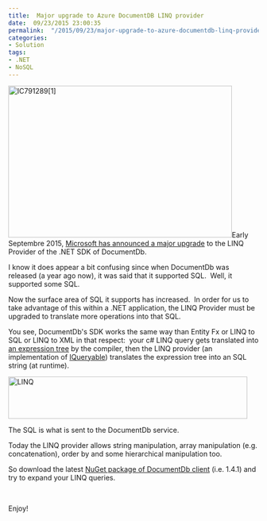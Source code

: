```yaml
---
title:  Major upgrade to Azure DocumentDB LINQ provider
date:  09/23/2015 23:00:35
permalink:  "/2015/09/23/major-upgrade-to-azure-documentdb-linq-provider/"
categories:
- Solution
tags:
- .NET
- NoSQL
---
```

<a href="https://vincentlauzon.files.wordpress.com/2015/08/ic7912891.png"><img class="size-full wp-image-1172 alignright" src="https://vincentlauzon.files.wordpress.com/2015/08/ic7912891.png" alt="IC791289[1]" width="450" height="306" /></a>Early Septembre 2015, <a href="http://azure.microsoft.com/en-us/blog/azure-documentdb-s-linq-provider-just-got-better/" target="_blank">Microsoft has announced a major upgrade</a> to the LINQ Provider of the .NET SDK of DocumentDb.

I know it does appear a bit confusing since when DocumentDb was released (a year ago now), it was said that it supported SQL.  Well, it supported some SQL.

Now the surface area of SQL it supports has increased.  In order for us to take advantage of this within a .NET application, the LINQ Provider must be upgraded to translate more operations into that SQL.

You see, DocumentDb's SDK works the same way than Entity Fx or LINQ to SQL or LINQ to XML in that respect:  your c# LINQ query gets translated into <a href="http://vincentlauzon.com/2011/12/16/expression-trees-blog-series/">an expression tree</a> by the compiler, then the LINQ provider (an implementation of <a href="https://msdn.microsoft.com/en-us/library/vstudio/bb351562%28v=vs.100%29.aspx?f=255&amp;MSPPError=-2147217396" target="_blank">IQueryable</a>) translates the expression tree into an SQL string (at runtime).

<a href="https://vincentlauzon.files.wordpress.com/2015/09/linq.png"><img class="alignnone size-full wp-image-1249" src="https://vincentlauzon.files.wordpress.com/2015/09/linq.png" alt="LINQ" width="481" height="85" /></a>

The SQL is what is sent to the DocumentDb service.

Today the LINQ provider allows string manipulation, array manipulation (e.g. concatenation), order by and some hierarchical manipulation too.

So download the latest <a href="https://www.nuget.org/packages/Microsoft.Azure.DocumentDB/" target="_blank">NuGet package of DocumentDb client</a> (i.e. 1.4.1) and try to expand your LINQ queries.

&nbsp;

Enjoy!
